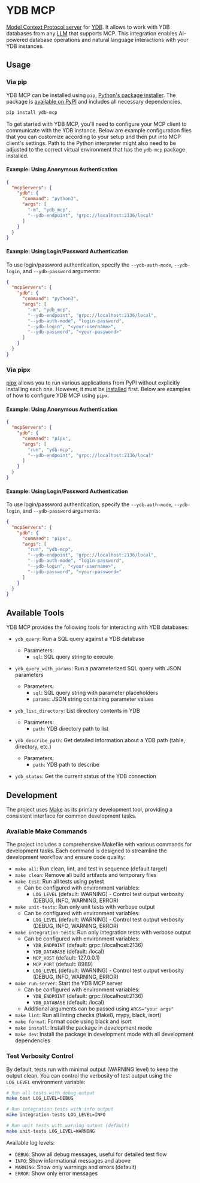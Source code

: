 # YDB MCP

[Model Context Protocol server](https://modelcontextprotocol.io/) for [YDB](https://ydb.tech). It allows to work with YDB databases from any [LLM](https://en.wikipedia.org/wiki/Large_language_model) that supports MCP. This integration enables AI-powered database operations and natural language interactions with your YDB instances.

## Usage

### Via pip

YDB MCP can be installed using `pip`, [Python's package installer](https://pypi.org/project/pip/). The package is [available on PyPI](https://pypi.org/project/ydb-mcp/) and includes all necessary dependencies.

```bash
pip install ydb-mcp
```

To get started with YDB MCP, you'll need to configure your MCP client to communicate with the YDB instance. Below are example configuration files that you can customize according to your setup and then put into MCP client's settings. Path to the Python interpreter might also need to be adjusted to the correct virtual environment that has the `ydb-mcp` package installed.

#### Example: Using Anonymous Authentication

```json
{
  "mcpServers": {
    "ydb": {
      "command": "python3",
      "args": [
        "-m", "ydb_mcp",
        "--ydb-endpoint", "grpc://localhost:2136/local"
      ]
    }
  }
}
```

#### Example: Using Login/Password Authentication

To use login/password authentication, specify the `--ydb-auth-mode`, `--ydb-login`, and `--ydb-password` arguments:

```json
{
  "mcpServers": {
    "ydb": {
      "command": "python3",
      "args": [
        "-m", "ydb_mcp",
        "--ydb-endpoint", "grpc://localhost:2136/local",
        "--ydb-auth-mode", "login-password",
        "--ydb-login", "<your-username>",
        "--ydb-password", "<your-password>"
      ]
    }
  }
}
```

### Via pipx

[pipx](https://pipx.pypa.io/stable/) allows you to run various applications from PyPI without explicitly installing each one. However, it must be [installed](https://pipx.pypa.io/stable/#install-pipx) first. Below are examples of how to configure YDB MCP using `pipx`.

#### Example: Using Anonymous Authentication

```json
{
  "mcpServers": {
    "ydb": {
      "command": "pipx",
      "args": [
        "run", "ydb-mcp",
        "--ydb-endpoint", "grpc://localhost:2136/local"
      ]
    }
  }
}
```

#### Example: Using Login/Password Authentication

To use login/password authentication, specify the `--ydb-auth-mode`, `--ydb-login`, and `--ydb-password` arguments:

```json
{
  "mcpServers": {
    "ydb": {
      "command": "pipx",
      "args": [
        "run", "ydb-mcp",
        "--ydb-endpoint", "grpc://localhost:2136/local",
        "--ydb-auth-mode", "login-password",
        "--ydb-login", "<your-username>",
        "--ydb-password", "<your-password>"
      ]
    }
  }
}
```

## Available Tools

YDB MCP provides the following tools for interacting with YDB databases:

- `ydb_query`: Run a SQL query against a YDB database
  - Parameters:
    - `sql`: SQL query string to execute

- `ydb_query_with_params`: Run a parameterized SQL query with JSON parameters
  - Parameters:
    - `sql`: SQL query string with parameter placeholders
    - `params`: JSON string containing parameter values

- `ydb_list_directory`: List directory contents in YDB
  - Parameters:
    - `path`: YDB directory path to list

- `ydb_describe_path`: Get detailed information about a YDB path (table, directory, etc.)
  - Parameters:
    - `path`: YDB path to describe

- `ydb_status`: Get the current status of the YDB connection

## Development

The project uses [Make](https://www.gnu.org/software/make/) as its primary development tool, providing a consistent interface for common development tasks.

### Available Make Commands

The project includes a comprehensive Makefile with various commands for development tasks. Each command is designed to streamline the development workflow and ensure code quality:

- `make all`: Run clean, lint, and test in sequence (default target)
- `make clean`: Remove all build artifacts and temporary files
- `make test`: Run all tests using pytest
  - Can be configured with environment variables:
    - `LOG_LEVEL` (default: WARNING) - Control test output verbosity (DEBUG, INFO, WARNING, ERROR)
- `make unit-tests`: Run only unit tests with verbose output
  - Can be configured with environment variables:
    - `LOG_LEVEL` (default: WARNING) - Control test output verbosity (DEBUG, INFO, WARNING, ERROR)
- `make integration-tests`: Run only integration tests with verbose output
  - Can be configured with environment variables:
    - `YDB_ENDPOINT` (default: grpc://localhost:2136)
    - `YDB_DATABASE` (default: /local)
    - `MCP_HOST` (default: 127.0.0.1)
    - `MCP_PORT` (default: 8989)
    - `LOG_LEVEL` (default: WARNING) - Control test output verbosity (DEBUG, INFO, WARNING, ERROR)
- `make run-server`: Start the YDB MCP server
  - Can be configured with environment variables:
    - `YDB_ENDPOINT` (default: grpc://localhost:2136)
    - `YDB_DATABASE` (default: /local)
  - Additional arguments can be passed using `ARGS="your args"`
- `make lint`: Run all linting checks (flake8, mypy, black, isort)
- `make format`: Format code using black and isort
- `make install`: Install the package in development mode
- `make dev`: Install the package in development mode with all development dependencies

### Test Verbosity Control

By default, tests run with minimal output (WARNING level) to keep the output clean. You can control the verbosity of test output using the `LOG_LEVEL` environment variable:

```bash
# Run all tests with debug output
make test LOG_LEVEL=DEBUG

# Run integration tests with info output
make integration-tests LOG_LEVEL=INFO

# Run unit tests with warning output (default)
make unit-tests LOG_LEVEL=WARNING
```

Available log levels:
- `DEBUG`: Show all debug messages, useful for detailed test flow
- `INFO`: Show informational messages and above
- `WARNING`: Show only warnings and errors (default)
- `ERROR`: Show only error messages